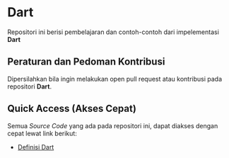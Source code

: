 # Dart
Repositori ini berisi pembelajaran dan contoh-contoh dari impelementasi **Dart**

## Peraturan dan Pedoman Kontribusi

Dipersilahkan bila ingin melakukan open pull request atau kontribusi pada repositori **Dart**. 

## Quick Access (Akses Cepat)

Semua _Source Code_ yang ada pada repositori ini, dapat diakses dengan cepat lewat link berikut:
* [Definisi Dart]()